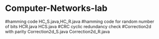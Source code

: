 # Computer-Networks-lab

#hamming code HC_S.java,HC_R.java
#hamming code for random number of bits HCR.java   HCS.java
#CRC cyclic redundancy check
#Correction2d  with parity Correction2d_S.java    Correction2d_R.java
